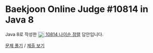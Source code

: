 # Baekjoon Online Judge #10814 in Java 8
Java 8로 작성한 [<img src="https://static.solved.ac/tier_small/6.svg" height="20" align="center">
10814 나이순 정렬](https://www.acmicpc.net/problem/10814) 답안입니다.

[문제 풀기](https://www.acmicpc.net/problem/10814) /
[제출 보기](https://www.acmicpc.net/source/86892619)
